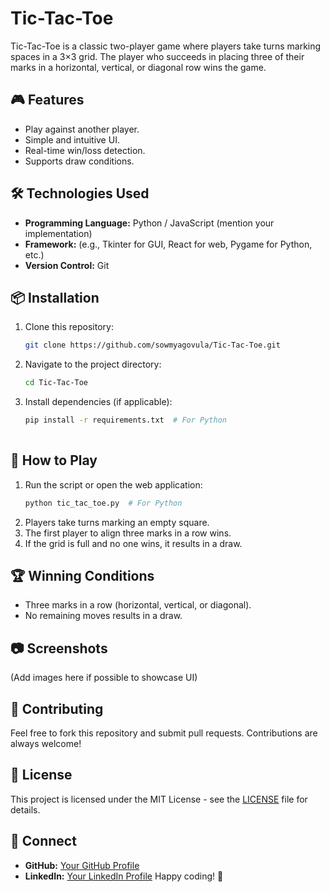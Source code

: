 # Tic-Tac-Toe

Tic-Tac-Toe is a classic two-player game where players take turns marking spaces in a 3×3 grid. The player who succeeds in placing three of their marks in a horizontal, vertical, or diagonal row wins the game.

## 🎮 Features
- Play against another player.
- Simple and intuitive UI.
- Real-time win/loss detection.
- Supports draw conditions.

## 🛠️ Technologies Used
- **Programming Language:** Python / JavaScript (mention your implementation)
- **Framework:** (e.g., Tkinter for GUI, React for web, Pygame for Python, etc.)
- **Version Control:** Git

## 📦 Installation
1. Clone this repository:
   ```sh
   git clone https://github.com/sowmyagovula/Tic-Tac-Toe.git
   ```
2. Navigate to the project directory:
   ```sh
   cd Tic-Tac-Toe
   ```
3. Install dependencies (if applicable):
   ```sh
   pip install -r requirements.txt  # For Python
  
   ```

## 🚀 How to Play
1. Run the script or open the web application:
   ```sh
   python tic_tac_toe.py  # For Python
   ```
2. Players take turns marking an empty square.
3. The first player to align three marks in a row wins.
4. If the grid is full and no one wins, it results in a draw.

## 🏆 Winning Conditions
- Three marks in a row (horizontal, vertical, or diagonal).
- No remaining moves results in a draw.

## 📷 Screenshots
(Add images here if possible to showcase UI)

## 🤝 Contributing
Feel free to fork this repository and submit pull requests. Contributions are always welcome!

## 📜 License
This project is licensed under the MIT License - see the [LICENSE](LICENSE) file for details.

## 🔗 Connect
- **GitHub:** [Your GitHub Profile](https://github.com/sowmyagovula)
- **LinkedIn:** [Your LinkedIn Profile](https://linkedin.com/in/sowmyagovula)
Happy coding! 🎉

